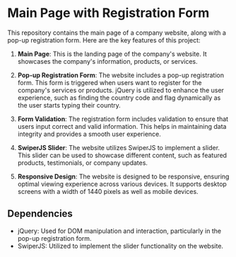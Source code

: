 # Main Page with Registration Form

This repository contains the main page of a company website, along with a pop-up registration form. Here are the key features of this project:

1. **Main Page**: This is the landing page of the company's website. It showcases the company's information, products, or services.

2. **Pop-up Registration Form**: The website includes a pop-up registration form. This form is triggered when users want to register for the company's services or products. jQuery is utilized to enhance the user experience, such as finding the country code and flag dynamically as the user starts typing their country.

3. **Form Validation**: The registration form includes validation to ensure that users input correct and valid information. This helps in maintaining data integrity and provides a smooth user experience.

4. **SwiperJS Slider**: The website utilizes SwiperJS to implement a slider. This slider can be used to showcase different content, such as featured products, testimonials, or company updates.

5. **Responsive Design**: The website is designed to be responsive, ensuring optimal viewing experience across various devices. It supports desktop screens with a width of 1440 pixels as well as mobile devices.

## Dependencies

- jQuery: Used for DOM manipulation and interaction, particularly in the pop-up registration form.
- SwiperJS: Utilized to implement the slider functionality on the website.


